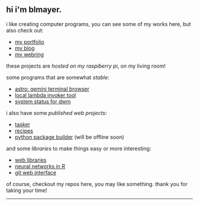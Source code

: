 hi i'm blmayer.
--------------

i like creating computer programs, you can see some of my works here,
but also check out:

- [my portfolio](https://blmayer.dev)
- [my blog](https://saucecode.bar)
- [my webring](https://derelict.garden)

these projects are *hosted on my raspiberry pi*, on my living room!

some programs that are somewhat *stable*:

- [astro: gemini terminal browser](https://github.com/deep)
- [local lambda invoker tool](https://github.com/blmayer/awslambdarpc)
- [system status for dwm](https://github.com/blmayer/sysmon)

i also have some *published web projects*:

- [tasker](https://tasker.blmayer.dev)
- [recipes](https://feitaemcasa.com)
- [python package builder](https://gopip.blmayer.dev) (will be offline soon)

and some *libraries* to make things easy or more interesting:

- [web libraries](https://github.com/weblibs)
- [neural networks in R](https://github.com/deep)
- [git web interface](https://blmayer.dev/git/gwi)

of course, checkout my repos here, you may like something.
thank you for taking your time!

---
